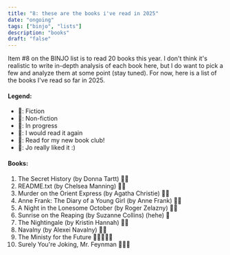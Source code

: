 ```yaml
---
title: "8: these are the books i've read in 2025"
date: "ongoing"
tags: ["binjo", "lists"]
description: "books"
draft: "false"
---
```


Item #8 on the BINJO list is to read 20 books this year. I don't think it's realistic to write in-depth analysis of each book here, but I do want to pick a few and analyze them at some point (stay tuned). For now, here is a list of the books I've read so far in 2025.

#### Legend:

- 🩵: Fiction
- 💜: Non-fiction
- 💙: In progress
- 💚: I would read it again
- 💛: Read for my new book club!
- 🩷: Jo really liked it :)

#### Books:

1. The Secret History (by Donna Tartt) 🩵🩷
2. README.txt (by Chelsea Manning) 💜🩷
3. Murder on the Orient Express (by Agatha Christie) 🩵💛
4. Anne Frank: The Diary of a Young Girl (by Anne Frank) 💜🩷
5. A Night in the Lonesome October (by Roger Zelazny) 🩵💛
6. Sunrise on the Reaping (by Suzanne Collins) (hehe) 🩵
7. The Nightingale (by Kristin Hannah) 🩵💛
8. Navalny (by Alexei Navalny) 💙💜
9. The Ministy for the Future 🩷💛💚🩵💙
10. Surely You're Joking, Mr. Feynman 💙💜💛
